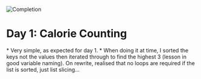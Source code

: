 
![Completion](https://img.shields.io/badge/Completed-Parts%201%20%26%202-green.svg)
<h1>Day 1: Calorie Counting</h1>
* Very simple, as expected for day 1.
* When doing it at time, I sorted the keys not the values then iterated through to find the highest 3 (lesson in good variable naming). On rewrite, realised that no loops are required if the list is sorted, just list slicing...